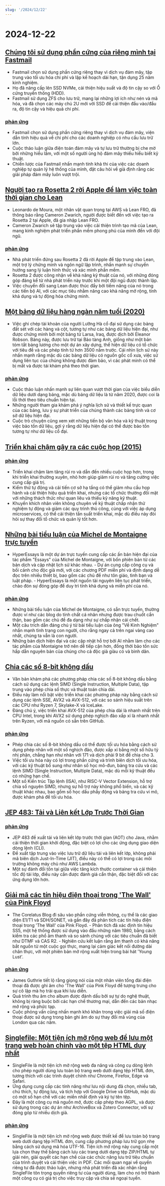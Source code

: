 ```yaml
---
slug: '/2024/12/22'
---
```


# 2024-12-22

## [Chúng tôi sử dụng phần cứng của riêng mình tại Fastmail](https://www.fastmail.com/blog/why-we-use-our-own-hardware/)

- Fastmail chọn sử dụng phần cứng riêng thay vì dịch vụ đám mây, tập trung vào tối ưu hóa chi phí và lập kế hoạch dài hạn, tận dụng 25 năm kinh nghiệm.
- Họ đã nâng cấp lên SSD NVMe, cải thiện hiệu suất và độ tin cậy so với Ổ cứng truyền thống (HDD).
- Fastmail sử dụng ZFS cho lưu trữ, mang lại những lợi ích như nén và mã hóa, và đã chọn các máy chủ 2U mới với SSD để cải thiện đầu vào/đầu ra, độ tin cậy và hiệu quả chi phí.

### [phản ứng](https://news.ycombinator.com/item?id=42485124)

- Fastmail chọn sử dụng phần cứng riêng thay vì dịch vụ đám mây, viện dẫn tính hiệu quả về chi phí cho các doanh nghiệp có nhu cầu lưu trữ lớn.
- Cuộc thảo luận giữa điện toán đám mây và tự lưu trữ thường bị che mờ bởi những hiểu lầm, với một số người ủng hộ đám mây thiếu hiểu biết kỹ thuật.
- Chiến lược của Fastmail nhấn mạnh tính khả thi của việc các doanh nghiệp tự quản lý hệ thống của mình, đặt câu hỏi về giả định rằng các giải pháp đám mây luôn vượt trội.

## [Người tạo ra Rosetta 2 rời Apple để làm việc toàn thời gian cho Lean](https://www.linkedin.com/posts/leonardo-de-moura-26a27b5_leanlang-leanprover-leanfro-activity-7274523099394400256-0F0x)

- Leonardo de Moura, một nhân vật quan trọng tại AWS và Lean FRO, đã thông báo rằng Cameron Zwarich, người được biết đến với việc tạo ra Rosetta 2 tại Apple, đã gia nhập Lean FRO.
- Cameron Zwarich sẽ tập trung vào việc cải thiện trình tạo mã của Lean, mang kinh nghiệm phát triển phần mềm phong phú của mình đến với đội ngũ.

### [phản ứng](https://news.ycombinator.com/item?id=42483895)

- Nhà phát triển đứng sau Rosetta 2 đã rời Apple để tập trung vào Lean, một trợ lý chứng minh và ngôn ngữ lập trình, nhấn mạnh sự chuyển hướng sang lý luận hình thức và xác minh phần mềm.
- Rosetta 2 được công nhận về khả năng kỹ thuật của nó, với những đóng góp đáng kể từ nhà phát triển này trước khi một đội ngũ được thành lập.
- Việc chuyển đổi sang Lean được thúc đẩy bởi tiềm năng của nó trong các tiến bộ AI, với các mục tiêu nhằm nâng cao khả năng mở rộng, tính khả dụng và tự động hóa chứng minh.

## [Một bảng dữ liệu hàng ngàn năm tuổi (2020)](https://www.datafix.com.au/BASHing/2020-08-12.html)

- Việc ghi chép tài khoản của người Lưỡng Hà cổ đại sử dụng các bảng đất sét với các hàng và cột, tương tự như các bảng dữ liệu hiện đại, như được chứng minh bởi một bảng từ Larsa, Iraq, được dịch bởi Eleanor Robson. Bảng này, được lưu trữ tại Bảo tàng Anh, giống như một bản tóm tắt bảng lương cho một dự án xây dựng, thể hiện dữ liệu có tổ chức với tiêu đề và các phép tính từ hơn 3500 năm trước. Cái nhìn lịch sử này nhấn mạnh rằng mặc dù các bảng dữ liệu có nguồn gốc cổ xưa, việc sử dụng liên tục của chúng không được đảm bảo, vì các phát minh có thể bị mất và được tái khám phá theo thời gian.

### [phản ứng](https://news.ycombinator.com/item?id=42482829)

- Cuộc thảo luận nhấn mạnh sự liên quan vượt thời gian của việc biểu diễn dữ liệu dưới dạng bảng, mặc dù bảng dữ liệu là từ năm 2020, được coi là lỗi thời theo tiêu chuẩn hiện tại.
- Những người tham gia khám phá ý nghĩa lịch sử và thiết kế trực quan của các bảng, lưu ý sự phát triển của chúng thành các bảng tính và cơ sở dữ liệu hiện đại.
- Cuộc trò chuyện cũng xem xét những tiến bộ văn hóa và kỹ thuật trong việc bảo tồn dữ liệu, gợi ý rằng dữ liệu hiện đại có thể được bảo tồn tương tự như dữ liệu cổ đại.

## [Triển khai chậm gây ra các cuộc họp (2015)](https://tidyfirst.substack.com/p/slow-deployment-causes-meetings)

### [phản ứng](https://news.ycombinator.com/item?id=42484139)

- Triển khai chậm làm tăng rủi ro và dẫn đến nhiều cuộc họp hơn, trong khi triển khai thường xuyên, nhỏ hơn giúp giảm rủi ro và tăng cường việc cung cấp giá trị.
- Kiểm thử tự động và cải tiến cơ sở hạ tầng có thể giảm nhu cầu họp hành và cải thiện hiệu quả triển khai, nhưng các tổ chức thường đối mặt với những thách thức như quan liêu và thiếu kỹ năng kỹ thuật.
- Khuyến khích nhân viên không chuyên về kỹ thuật chấp nhận thử nghiệm tự động và giảm các quy trình thủ công, cùng với việc áp dụng microservices, có thể cải thiện tần suất triển khai, mặc dù điều này đòi hỏi sự thay đổi tổ chức và quản lý tốt hơn.

## [Những bài tiểu luận của Michel de Montaigne trực tuyến](https://hyperessays.net/)

- HyperEssays là một dự án trực tuyến cung cấp các ấn bản hiện đại của tác phẩm "Essays" của Michel de Montaigne, với bốn phiên bản từ các bản dịch và cập nhật lịch sử khác nhau. - Dự án cung cấp công cụ và bối cảnh cho độc giả mới, với các chương PDF miễn phí và định dạng dễ đọc trên nhiều thiết bị, bao gồm các chủ đề như tôn giáo, tình bạn và luật pháp. - HyperEssays là một nguồn tài nguyên liên tục phát triển, chào đón sự đóng góp để duy trì tính khả dụng và miễn phí của nó.

### [phản ứng](https://news.ycombinator.com/item?id=42484527)

- Những bài tiểu luận của Michel de Montaigne, có sẵn trực tuyến, thường được ví như các blog do tính chất cá nhân nhưng được trau chuốt cẩn thận, bao gồm các chủ đề đa dạng như sự chấp nhận cái chết.
- Một câu trích dẫn đáng chú ý từ bài tiểu luận của ông "Về Kinh Nghiệm" nhấn mạnh tình trạng con người, cho rằng ngay cả trên ngai vàng cao nhất, chúng ta vẫn là con người.
- Những bản dịch hiện đại và các cập nhật hỗ trợ bởi AI nhằm làm cho các tác phẩm của Montaigne trở nên dễ tiếp cận hơn, đồng thời bảo tồn sức hấp dẫn nguyên bản của chúng cho cả độc giả giàu có và bình dân.

## [Chia các số 8-bit không dấu](http://0x80.pl/notesen/2024-12-21-uint8-division.html)

- Văn bản khám phá các phương pháp chia các số 8-bit không dấu bằng cách sử dụng các lệnh SIMD (Single Instruction, Multiple Data), tập trung vào phép chia số thực và thuật toán chia dài.
- Điều này làm nổi bật việc triển khai các phương pháp này bằng cách sử dụng các lệnh SSE, AVX2 và AVX-512, với các so sánh hiệu suất trên các CPU như Ryzen 7, Skylake-X và IceLake.
- Đáng chú ý, việc triển khai AVX-512 của phép chia dài là nhanh nhất trên CPU Intel, trong khi AVX2 sử dụng phép nghịch đảo xấp xỉ là nhanh nhất trên Ryzen, với mã nguồn có sẵn trên GitHub.

### [phản ứng](https://news.ycombinator.com/item?id=42481612)

- Phép chia các số 8-bit không dấu có thể được tối ưu hóa bằng cách sử dụng phép nhân với một số nghịch đảo, được xấp xỉ bằng một số hữu tỷ nhị phân, chẳng hạn như nhân với 171 và dịch phải 9 bit để chia cho 3.
- Việc tối ưu hóa này có lợi trong phần cứng và trình biên dịch tối ưu hóa, với các kỹ thuật bổ sung như nhân số học mô-đun, bảng tra cứu và các lệnh SIMD (Single Instruction, Multiple Data), mặc dù mỗi kỹ thuật đều có những hạn chế.
- Một số Kiến trúc Tập lệnh (ISA), như RISC-V Vector Extension, hỗ trợ chia số nguyên SIMD, nhưng sự hỗ trợ này không phổ biến, và các kỹ thuật khác nhau, bao gồm số học dấu phẩy động và bảng tra cứu vi mô, được khám phá để tối ưu hóa.

## [JEP 483: Tải và Liên kết Lớp Trước Thời Gian](https://openjdk.org/jeps/483)

### [phản ứng](https://news.ycombinator.com/item?id=42481813)

- JEP 483 đề xuất tải và liên kết lớp trước thời gian (AOT) cho Java, nhằm cải thiện thời gian khởi động, đặc biệt có lợi cho các ứng dụng giao diện dòng lệnh (CLI).
- Đề xuất tập trung vào việc lưu trữ dữ liệu tải và liên kết lớp, không phải mã biên dịch Just-In-Time (JIT), điều này có thể có lợi trong các môi trường không máy chủ như AWS Lambda.
- Một sự đánh đổi tồn tại giữa việc tăng kích thước container và cải thiện tốc độ tải lớp, điều này cần được đánh giá cẩn thận, đặc biệt đối với các ứng dụng lớn hơn.

## [Giải mã các tín hiệu điện thoại trong 'The Wall' của Pink Floyd](https://corelatus.com/blog/Decoding_the_telephony_signals_in_Pink_Floyd_s__The_Wall_.html)

- The Corelatus Blog đi sâu vào phần cứng viễn thông, cụ thể là các giao diện E1/T1 và SDH/SONET, và gần đây đã phân tích các tín hiệu điện thoại trong 'The Wall' của Pink Floyd. - Phân tích đã xác định tín hiệu SS5, một hệ thống được sử dụng vào đầu những năm 1980, bằng cách kiểm tra các phổ âm thanh và so sánh chúng với các tiêu chuẩn đã biết như DTMF và CAS R2. - Nghiên cứu kết luận rằng âm thanh có khả năng bắt nguồn từ một cuộc gọi thực, mang lại cảm giác kết nối đường dài chân thực, với một phiên bản mở rộng xuất hiện trong bài hát 'Young Lust'.

### [phản ứng](https://news.ycombinator.com/item?id=42485795)

- James Guthrie tiết lộ rằng giọng nói của một nhân viên tổng đài điện thoại đã được ghi âm cho 'The Wall' của Pink Floyd để tượng trưng cho sự cô lập mà họ trải qua khi lưu diễn.
- Quá trình thu âm cho album được đánh dấu bởi sự tự do nghệ thuật, không bị ràng buộc bởi các hạn chế thương mại, dẫn đến các bản nhạc mở rộng và phức tạp.
- Cuộc phỏng vấn cũng nhấn mạnh khó khăn trong việc giải mã số điện thoại được sử dụng trong bản ghi âm do sự thay đổi mã vùng của London qua các năm.

## [Singlefile: Một tiện ích mở rộng web để lưu một trang web hoàn chỉnh vào một tệp HTML duy nhất](https://github.com/gildas-lormeau/SingleFile)

- SingleFile là một tiện ích mở rộng web đa năng và công cụ dòng lệnh cho phép người dùng lưu toàn bộ trang web dưới dạng tệp HTML đơn, tương thích với các trình duyệt chính như Chrome, Firefox, Edge và Safari.
- Ứng dụng cung cấp các tính năng như lưu nội dung đã chọn, nhiều tab, chú thích, tự động lưu, và tích hợp với Google Drive và GitHub, mặc dù có một số hạn chế với các miền nhất định và ký tự tên tệp.
- Đây là một công cụ mã nguồn mở, được cấp phép theo AGPL, và được sử dụng trong các dự án như ArchiveBox và Zotero Connector, với sự đóng góp từ nhiều dịch giả.

### [phản ứng](https://news.ycombinator.com/item?id=42481659)

- SingleFile là một tiện ích mở rộng web được thiết kế để lưu toàn bộ trang web dưới dạng tệp HTML đơn, cung cấp phương pháp lưu trữ gọn nhẹ bằng cách sử dụng mã hóa UTF-16. Tiện ích mở rộng này cung cấp một lựa chọn thay thế bằng cách lưu các trang dưới dạng tệp ZIP/HTML tự giải nén, giải quyết các hạn chế của các chức năng lưu trữ tiêu chuẩn của trình duyệt và cải thiện việc in PDF. Các mối quan ngại về quyền riêng tư đã được thảo luận, nhưng nhà phát triển đã xác nhận rằng SingleFile tôn trọng quyền riêng tư của người dùng, làm cho nó trở thành một công cụ có giá trị cho việc truy cập và chia sẻ ngoại tuyến.

<head>
  <meta property="og:title" content="Chúng tôi sử dụng phần cứng của riêng mình tại Fastmail" />
  <meta property="og:type" content="website" />
  <meta property="og:image" content="https://og.cho.sh/api/og/?title=Ch%C3%BAng%20t%C3%B4i%20s%E1%BB%AD%20d%E1%BB%A5ng%20ph%E1%BA%A7n%20c%E1%BB%A9ng%20c%E1%BB%A7a%20ri%C3%AAng%20m%C3%ACnh%20t%E1%BA%A1i%20Fastmail&subheading=Ch%E1%BB%A7%20Nh%E1%BA%ADt%2C%2022%20th%C3%A1ng%2012%2C%202024%3A%20T%C3%B3m%20t%E1%BA%AFt%20tin%20t%E1%BB%A9c%20v%E1%BB%81%20hacker" />
</head>
